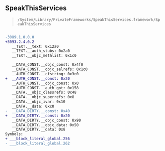 ## SpeakThisServices

> `/System/Library/PrivateFrameworks/SpeakThisServices.framework/SpeakThisServices`

```diff

-3089.1.0.0.0
+3093.2.4.0.2
   __TEXT.__text: 0x12a0
   __TEXT.__auth_stubs: 0x2a0
   __TEXT.__objc_methlist: 0x1c0

   __DATA_CONST.__objc_const: 0x4f0
   __DATA_CONST.__objc_selrefs: 0x1c0
   __AUTH_CONST.__cfstring: 0x3e0
+  __AUTH_CONST.__const: 0x20
   __AUTH_CONST.__objc_const: 0x0
   __AUTH_CONST.__auth_got: 0x158
   __DATA.__objc_classrefs: 0x48
   __DATA.__objc_superrefs: 0x8
   __DATA.__objc_ivar: 0x10
   __DATA.__data: 0xc0
-  __DATA_DIRTY.__const: 0x40
+  __DATA_DIRTY.__const: 0x20
   __DATA_DIRTY.__objc_const: 0x90
   __DATA_DIRTY.__objc_data: 0x50
   __DATA_DIRTY.__data: 0x8
Symbols:
+ ___block_literal_global.256
- ___block_literal_global.262

```
